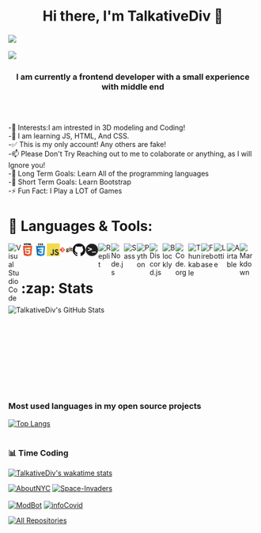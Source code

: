 <h1 align="center"> Hi there, I'm TalkativeDiv 👋</h1>
  
  
  <img align="center" src="https://readme-typing-svg.herokuapp.com?lines=Making+Great+apps+for+great+ideas" />
<br />
<br />   
  <img align="ledt" src="https://visitor-badge.glitch.me/badge?page_id=TalkativeDiv" />


<h3 align="center">I am currently a frontend developer with a small experience with middle end</h3>
<br/>
<br/>

-👀 Interests:I am intrested in 3D modeling and Coding!
<br/>
-🌱 I am learning JS, HTML, And CSS.
<br/>
-✅ This is my only account! Any others are fake!
<br/>
-📫 Please Don't Try Reaching out to me to colaborate or
anything, as I will Ignore you!
<br/>
-🥅 Long Term Goals: Learn All of the programming languages
<br/>
-🥅 Short Term Goals: Learn Bootstrap
<br/>
-⚡ Fun Fact: I Play a LOT of Games
<br/>

<h1> 🔨 Languages & Tools:</h1>
  
<img align="left" alt="Visual Studio Code" width="26px" src="https://raw.githubusercontent.com/dhanishgajjar/vscode-icons/master/png/default_dark.png" />
<img align="left" alt="HTML5" width="26px" src="https://raw.githubusercontent.com/github/explore/80688e429a7d4ef2fca1e82350fe8e3517d3494d/topics/html/html.png" />
<img align="left" alt="CSS3" width="26px" src="https://raw.githubusercontent.com/github/explore/80688e429a7d4ef2fca1e82350fe8e3517d3494d/topics/css/css.png" />
<img align="left" alt="JavaScript" width="26px" src="https://raw.githubusercontent.com/github/explore/80688e429a7d4ef2fca1e82350fe8e3517d3494d/topics/javascript/javascript.png" />
<img align="left" alt="Git" width="26px" src="https://raw.githubusercontent.com/github/explore/80688e429a7d4ef2fca1e82350fe8e3517d3494d/topics/git/git.png" />
<img align="left" alt="GitHub" width="26px" src="https://raw.githubusercontent.com/github/explore/78df643247d429f6cc873026c0622819ad797942/topics/github/github.png" />
<img align="left" alt="Terminal" width="26px" src="https://raw.githubusercontent.com/github/explore/80688e429a7d4ef2fca1e82350fe8e3517d3494d/topics/terminal/terminal.png" />
<img align="left" alt="Replit" width="26px" src="https://upload.wikimedia.org/wikipedia/commons/thumb/b/b2/Repl.it_logo.svg/768px-Repl.it_logo.svg.png" />
<img align="left" alt="Node.js" width="26px" src="https://cdn.iconscout.com/icon/free/png-512/node-js-1-1174935.png" />
<img align="left" alt="Sass" width="26px" src="https://cdn.worldvectorlogo.com/logos/sass-1.svg" />
<img align="left" alt="Python" width="26px" src="https://cdn3.iconfinder.com/data/icons/logos-and-brands-adobe/512/267_Python-512.png" />
<img align="left" alt="Discord.js" width="26px" src="https://avatars.githubusercontent.com/u/26492485?s=200&v=4" />
<img align="left" alt="Blockly" width="26px" src="https://developers.google.com/blockly/images/logos/logo_vertical.svg" />
<img align="left" alt="Code.org" width="26px" src="https://www.commonsense.org/education/sites/default/files/tlr-blog/code-org-icon.jpg" />
<img align="left" alt="Thunkable" width="26px" src="https://user-images.githubusercontent.com/85126640/121789359-57518480-cba3-11eb-8cd4-e2cc2d2da184.png" />
<img align="left" alt="Firebase" width="26px" src="https://www.shareicon.net/data/128x128/2016/07/08/117548_google_512x512.png" />
<img align="left" alt="Lottie" width="26px" src="https://static9.lottiefiles.com/images/v3/lf-intergrations-logo.svg" />
<img align="left" alt="Airtable" width="26px" src="https://appstore-data.csml.dev/images/airtable.png" />
<img align="left" alt="Markdown" width="26px" src="https://upload.wikimedia.org/wikipedia/commons/thumb/4/48/Markdown-mark.svg/1280px-Markdown-mark.svg.png" />
  <br />
  <br />
<h1>:zap: Stats</h1>
     <img align="left" alt="TalkativeDiv's GitHub Stats" src="https://github-readme-stats.vercel.app/api?username=TalkativeDiv&show_icons=true&theme=tokyonight&hide_border=true" />
       <br />
  <br />       <br />
  <br />       <br />
  <br />       <br />
  <br />       <br />
  <br />
  
 <h3> Most used languages in my open source projects</h3>

[![Top Langs](https://github-readme-stats.vercel.app/api/top-langs/?username=TalkativeDiv&langs_count=999&theme=tokyonight&hide_border=true)](https://github.com/anuraghazra/github-readme-stats)
       <br />
       <br />  

 <h3>📊 Time Coding</h3>

[![TalkativeDiv's wakatime stats](https://github-readme-stats.vercel.app/api/wakatime?username=TalkativeDiv&theme=tokyonight&hide_border=true)](https://github.com/anuraghazra/github-readme-stats)

  <p align="left">
<a href="https://github.com/TalkativeDiv/AboutNYC"><img width="282" src="https://denvercoder1-github-readme-stats.vercel.app/api/pin/?username=TalkativeDiv&repo=AboutNYC&theme=tokyonight&hide_border=true&show_icons=true" alt="AboutNYC"></a>
  <a href="https://github.com/TalkativeDiv/Space-invaders-"><img width="282" src="https://denvercoder1-github-readme-stats.vercel.app/api/pin/?username=TalkativeDiv&repo=Space-invaders-&theme=tokyonight&hide_border=true&show_icons=true" alt="Space-Invaders"></a>

  <br />
  <br />
  <a href="https://github.com/TalkativeDiv/ModBot"><img width="282" src="https://denvercoder1-github-readme-stats.vercel.app/api/pin/?username=TalkativeDiv&repo=ModBot&theme=tokyonight&hide_border=true&show_icons=true" alt="ModBot"></a>
<a href="https://github.com/TalkativeDiv/infoCovid"><img width="282" src="https://denvercoder1-github-readme-stats.vercel.app/api/pin/?username=TalkativeDiv&repo=infoCovid&theme=tokyonight&hide_border=true&show_icons=true" alt="infoCovid"></a>
</p>
<p align="left">
  <a href="https://github.com/TalkativeDiv?tab=repositories"><img alt="All Repositories" title="All Repositories" src="https://img.shields.io/badge/-All%20Repos-446192?style=for-the-badge&logoColor=white&="/></a>
</p>





